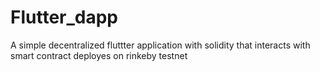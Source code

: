# Flutter_dapp
A simple decentralized fluttter application with solidity that interacts with smart contract deployes on rinkeby testnet
